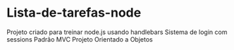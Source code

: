 # Lista-de-tarefas-node

Projeto criado para treinar node.js usando handlebars
Sistema de login com sessions
Padrão MVC 
Projeto Orientado a Objetos
